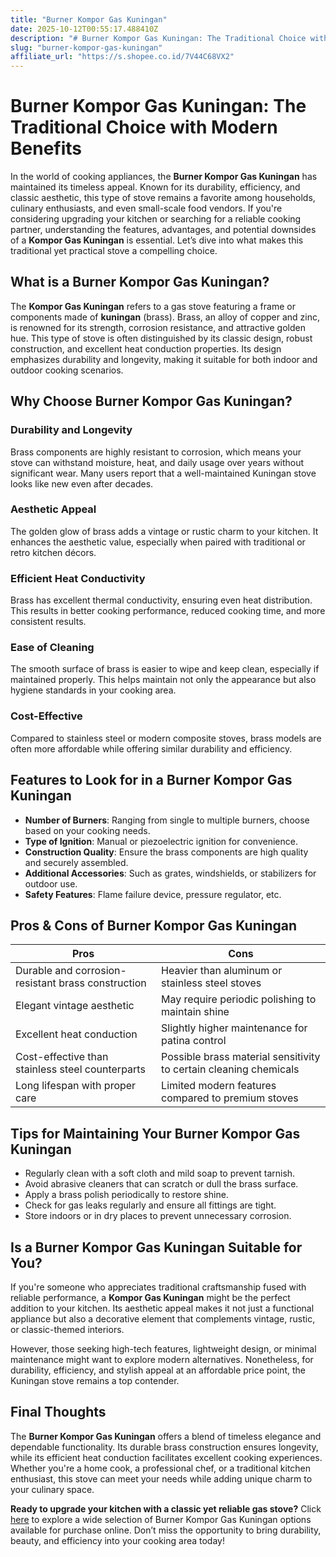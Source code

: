 ```yaml
---
title: "Burner Kompor Gas Kuningan"
date: 2025-10-12T00:55:17.488410Z
description: "# Burner Kompor Gas Kuningan: The Traditional Choice with Modern Benefits..."
slug: "burner-kompor-gas-kuningan"
affiliate_url: "https://s.shopee.co.id/7V44C68VX2"
---
```

# Burner Kompor Gas Kuningan: The Traditional Choice with Modern Benefits

In the world of cooking appliances, the **Burner Kompor Gas Kuningan** has maintained its timeless appeal. Known for its durability, efficiency, and classic aesthetic, this type of stove remains a favorite among households, culinary enthusiasts, and even small-scale food vendors. If you're considering upgrading your kitchen or searching for a reliable cooking partner, understanding the features, advantages, and potential downsides of a **Kompor Gas Kuningan** is essential. Let’s dive into what makes this traditional yet practical stove a compelling choice.

## What is a Burner Kompor Gas Kuningan?

The **Kompor Gas Kuningan** refers to a gas stove featuring a frame or components made of **kuningan** (brass). Brass, an alloy of copper and zinc, is renowned for its strength, corrosion resistance, and attractive golden hue. This type of stove is often distinguished by its classic design, robust construction, and excellent heat conduction properties. Its design emphasizes durability and longevity, making it suitable for both indoor and outdoor cooking scenarios.

## Why Choose Burner Kompor Gas Kuningan?

### Durability and Longevity

Brass components are highly resistant to corrosion, which means your stove can withstand moisture, heat, and daily usage over years without significant wear. Many users report that a well-maintained Kuningan stove looks like new even after decades.

### Aesthetic Appeal

The golden glow of brass adds a vintage or rustic charm to your kitchen. It enhances the aesthetic value, especially when paired with traditional or retro kitchen décors.

### Efficient Heat Conductivity

Brass has excellent thermal conductivity, ensuring even heat distribution. This results in better cooking performance, reduced cooking time, and more consistent results.

### Ease of Cleaning

The smooth surface of brass is easier to wipe and keep clean, especially if maintained properly. This helps maintain not only the appearance but also hygiene standards in your cooking area.

### Cost-Effective

Compared to stainless steel or modern composite stoves, brass models are often more affordable while offering similar durability and efficiency.

## Features to Look for in a Burner Kompor Gas Kuningan

- **Number of Burners**: Ranging from single to multiple burners, choose based on your cooking needs.
- **Type of Ignition**: Manual or piezoelectric ignition for convenience.
- **Construction Quality**: Ensure the brass components are high quality and securely assembled.
- **Additional Accessories**: Such as grates, windshields, or stabilizers for outdoor use.
- **Safety Features**: Flame failure device, pressure regulator, etc.

## Pros & Cons of Burner Kompor Gas Kuningan

| **Pros** | **Cons** |
|------------------------------|---------------------------|
| Durable and corrosion-resistant brass construction | Heavier than aluminum or stainless steel stoves |
| Elegant vintage aesthetic | May require periodic polishing to maintain shine |
| Excellent heat conduction | Slightly higher maintenance for patina control |
| Cost-effective than stainless steel counterparts | Possible brass material sensitivity to certain cleaning chemicals |
| Long lifespan with proper care | Limited modern features compared to premium stoves |

## Tips for Maintaining Your Burner Kompor Gas Kuningan

- Regularly clean with a soft cloth and mild soap to prevent tarnish.
- Avoid abrasive cleaners that can scratch or dull the brass surface.
- Apply a brass polish periodically to restore shine.
- Check for gas leaks regularly and ensure all fittings are tight.
- Store indoors or in dry places to prevent unnecessary corrosion.

## Is a Burner Kompor Gas Kuningan Suitable for You?

If you're someone who appreciates traditional craftsmanship fused with reliable performance, a **Kompor Gas Kuningan** might be the perfect addition to your kitchen. Its aesthetic appeal makes it not just a functional appliance but also a decorative element that complements vintage, rustic, or classic-themed interiors.

However, those seeking high-tech features, lightweight design, or minimal maintenance might want to explore modern alternatives. Nonetheless, for durability, efficiency, and stylish appeal at an affordable price point, the Kuningan stove remains a top contender.

## Final Thoughts

The **Burner Kompor Gas Kuningan** offers a blend of timeless elegance and dependable functionality. Its durable brass construction ensures longevity, while its efficient heat conduction facilitates excellent cooking experiences. Whether you're a home cook, a professional chef, or a traditional kitchen enthusiast, this stove can meet your needs while adding unique charm to your culinary space.

**Ready to upgrade your kitchen with a classic yet reliable gas stove?** Click [here](https://s.shopee.co.id/7V44C68VX2) to explore a wide selection of Burner Kompor Gas Kuningan options available for purchase online. Don’t miss the opportunity to bring durability, beauty, and efficiency into your cooking area today!